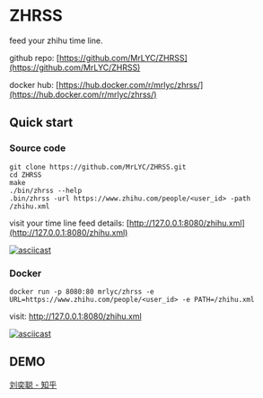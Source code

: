 # ZHRSS

feed your zhihu time line.

github repo: [https://github.com/MrLYC/ZHRSS](https://github.com/MrLYC/ZHRSS)

docker hub: [https://hub.docker.com/r/mrlyc/zhrss/](https://hub.docker.com/r/mrlyc/zhrss/)



## Quick start

### Source code

```shell
git clone https://github.com/MrLYC/ZHRSS.git
cd ZHRSS
make
./bin/zhrss --help
.bin/zhrss -url https://www.zhihu.com/people/<user_id> -path /zhihu.xml
```

visit your time line feed details: [http://127.0.0.1:8080/zhihu.xml](http://127.0.0.1:8080/zhihu.xml)

[![asciicast](https://asciinema.org/a/8j02jndmossozyh3oh98hajfp.png)](https://asciinema.org/a/8j02jndmossozyh3oh98hajfp?autoplay=true&speed=2)

### Docker 

```shell
docker run -p 8080:80 mrlyc/zhrss -e URL=https://www.zhihu.com/people/<user_id> -e PATH=/zhihu.xml
```

visit: http://127.0.0.1:8080/zhihu.xml

[![asciicast](https://asciinema.org/a/eyur384ud459b53j9l6091ala.png)](https://asciinema.org/a/eyur384ud459b53j9l6091ala?autoplay=true&speed=2)



## DEMO

[刘奕聪 - 知乎](https://zhrss.arukascloud.io/)

